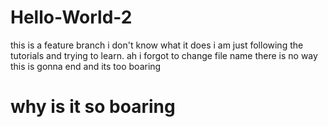 # Hello-World-2

this is a feature branch
i don't know what it does
i am just following the tutorials and trying to learn.
ah i forgot to change file name
there is no way this is gonna end
and its too boaring

# why is it so boaring
